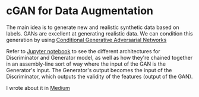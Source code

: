 # cGAN for Data Augmentation

The main idea is to generate new and realistic synthetic data based on labels. GANs are excellent at generating realistic data. We can condition this generation by using [Conditional Generative Adversarial Networks](https://arxiv.org/abs/1411.1784)

Refer to [Jupyter notebook](https://jscriptcoder.github.io/data-augmentation-using-cgan/data-augmentation-using-cGAN.html) to see the different architectures for Discriminator and Generator model, as well as how they're chained together in an assembly-line sort of way where the input of the GAN is the Generator's input. The Generator's output becomes the input of the Discriminator, which outputs the validity of the features (output of the GAN).

I wrote about it in [Medium](https://medium.com/@jscriptcoder/data-augmentation-using-conditional-gan-cgan-d5e8d33ad032)

<!-- sort 1 -->
